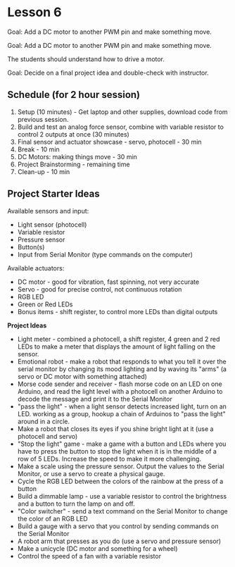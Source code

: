 Lesson 6
========

Goal: Add a DC motor to another PWM pin and make something move.

Goal: Add a DC motor to another PWM pin and make something move.

The students should understand how to drive a motor.

Goal: Decide on a final project idea and double-check with instructor.

## Schedule (for 2 hour session)

1. Setup (10 minutes) - Get laptop and other supplies, download code from
   previous session.
1. Build and test an analog force sensor, combine with variable resistor to
   control 2 outputs at once (30 minutes)
1. Final sensor and actuator showcase - servo, photocell - 30 min
1. Break - 10 min
1. DC Motors:  making things move - 30 min
1. Project Brainstorming - remaining time
1. Clean-up - 10 min

## Project Starter Ideas

Available sensors and input:

* Light sensor (photocell)
* Variable resistor
* Pressure sensor
* Button(s)
* Input from Serial Monitor (type commands on the computer)

Available actuators:

* DC motor - good for vibration, fast spinning, not very accurate
* Servo - good for precise control, not continuous rotation
* RGB LED
* Green or Red LEDs
* Bonus items - shift register, to control more LEDs than digital outputs

**Project Ideas**

* Light meter - combined a photocell, a shift register, 4 green and 2 red LEDs
  to make a meter that displays the amount of light falling on the sensor.
* Emotional robot - make a robot that responds to what you tell it over the
  serial monitor by changing its mood lighting and by waving its "arms" (a servo
  or DC motor with something attached)
* Morse code sender and receiver - flash morse code on an LED on one Arduino,
  and read the light level with a photocell on another Arduino to decode the
  message and print it to the Serial Monitor
* "pass the light" - when a light sensor detects increased light, turn on an
  LED. working as a group, hookup a chain of Arduinos to "pass the light" around
  in a circle.
* Make a robot that closes its eyes if you shine bright light at it (use a
  photocell and servo)
* "Stop the light" game - make a game with a button and LEDs where you have to
  press the button to stop the light when it is in the middle of a row of 5
  LEDs. Increase the speed to make it more challenging.
* Make a scale using the pressure sensor. Output the values to the Serial
  Monitor, or use a servo to create a physical gauge.
* Cycle the RGB LED between the colors of the rainbow at the press of a button
* Build a dimmable lamp - use a variable resistor to control the brightness and
  a button to turn the lamp on and off.
* "Color switcher" - send a text command on the Serial Monitor to change the
  color of an RGB LED
* Build a gauge with a servo that you control by sending commands on the Serial
  Monitor
* A robot arm that presses as you do (use a servo and pressure sensor)
* Make a unicycle (DC motor and something for a wheel)
* Control the speed of a fan with a variable resistor
